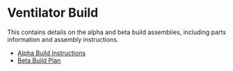 # Ventilator Build

This contains details on the alpha and beta build assemblies, including parts information and assembly instructions. 

* [Alpha Build Instructions](alpha-build-instructions)
* [Beta Build Plan](beta-build-instructions)
